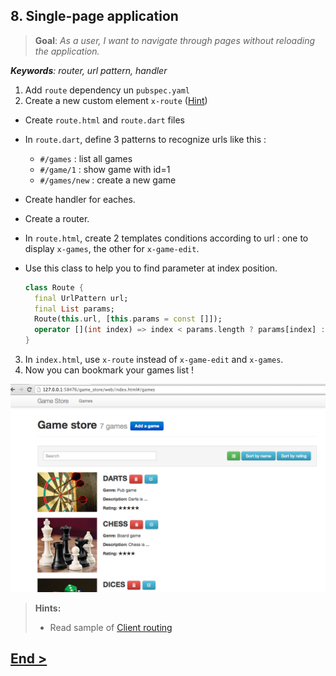 ## 8. Single-page application
> **Goal**: _As a user, I want to navigate through pages without reloading the application._

_**Keywords**: router, url pattern, handler_

1. Add `route` dependency un `pubspec.yaml`
2. Create a new custom element `x-route` ([Hint](#user-story-8-hints))
  - Create `route.html` and `route.dart` files
  - In `route.dart`, define 3 patterns to recognize urls like this :
    - `#/games` : list all games
    - `#/game/1` : show game with id=1
    - `#/games/new` : create a new game
  - Create handler for eaches.  
  - Create a router. 
  - In `route.html`, create 2 templates conditions according to url : one to display `x-games`, the other for `x-game-edit`.
  - Use this class to help you to find parameter at index position.

    ```Dart
    class Route {
      final UrlPattern url;
      final List params;
      Route(this.url, [this.params = const []]);
      operator [](int index) => index < params.length ? params[index] : null;
    }
    ```
3. In `index.html`, use `x-route` instead of `x-game-edit` and `x-games`.
4. Now you can bookmark your games list !

![x-router games](docs/img/x-router-games.png)

<a name="user-story-8-hints"></a>
> **Hints:**
>
> - Read sample of [Client routing](http://pub.dartlang.org/packages/route)


## [End >](end.md)

